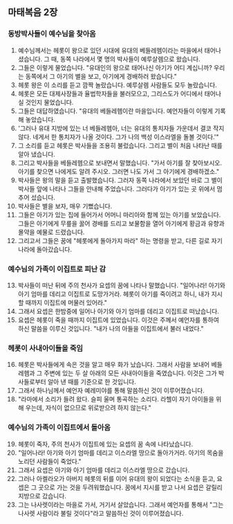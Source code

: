 ## 마태복음 2장

### 동방박사들이 예수님을 찾아옴
1. 예수님께서는 헤롯이 왕으로 있던 시대에 유대의 베들레헴이라는 마을에서 태어나셨습니다. 그 때, 동쪽 나라에서 몇 명의 박사들이 예루살렘으로 왔습니다.
2. 그들은 이렇게 물었습니다. "유대인의 왕으로 태어나신 아기가 어디 계십니까? 우리는 동쪽에서 그 아기의 별을 보고, 아기에게 경배하러 왔습니다."
3. 헤롯 왕은 이 소리를 듣고 깜짝 놀랐습니다. 예루살렘 사람들도 모두 놀랐습니다.
4. 헤롯은 모든 대제사장들과 율법학자들을 불러모으고, 그리스도가 어디에서 태어나실 것인지 물었습니다.
5. 그들은 대답하였습니다. "유대의 베들레헴이란 마을입니다. 예언자들이 이렇게 기록해 놓았습니다.
6. '그러나 유대 지방에 있는 너 베들레헴아, 너는 유대의 통치자들 가운데서 결코 작지 않다. 네게서 한 통치자가 나올 것이다. 그가 나의 백성 이스라엘을 돌볼 것이다.'"
7. 그 소리를 듣고 헤롯은 박사들을 조용히 불렀습니다. 그리고 별이 처음 나타난 때를 알아 냈습니다.
8. 그리고 박사들을 베들레헴으로 보내면서 말했습니다. "가서 아기를 잘 찾아보시오. 아기를 찾으면 나에게도 알려 주시오. 그러면 나도 가서 그 아기에게 경배하겠소."
9. 박사들은 왕의 말을 듣고 출발했습니다. 그러자 동쪽 나라에서 보았던 바로 그 별이 박사들 앞에 나타나 그들을 안내해 주었습니다. 그러다가 아기가 있는 곳 위에서 멈추어 섰습니다.
10. 박사들은 별을 보자, 매우 기뻤습니다.
11. 그들은 아기가 있는 집에 들어가서 어머니 마리아와 함께 있는 아기를 보았습니다. 그들은 아기에게 무릎을 꿇어 경배를 드리고 보물함을 열어 아기에게 황금과 유향과 몰약을 예물로 드렸습니다.
12. 그리고서 그들은 꿈에 "헤롯에게 돌아가지 마라" 하는 명령을 받고, 다른 길로 자기 나라에 돌아갔습니다.
### 예수님의 가족이 이집트로 피난 감
13. 박사들이 떠난 뒤에 주의 천사가 요셉의 꿈에 나타나 말했습니다. "일어나라! 아기와 아기 엄마를 데리고 이집트로 도망가거라. 헤롯이 아기를 죽이려고 하니, 내가 지시할 때까지 이집트에 머물러 있어라."
14. 그래서 요셉은 한밤중에 일어나 아기와 아기 엄마를 데리고 이집트로 떠났습니다.
15. 요셉은 헤롯이 죽을 때까지 이집트에 있었습니다. 이것은 주께서 예언자를 통하여 하신 말씀을 이루신 것입니다. "내가 나의 아들을 이집트에서 불러 내었다."
### 헤롯이 사내아이들을 죽임
16. 헤롯은 박사들에게 속은 것을 알고 매우 화가 났습니다. 그래서 사람을 보내어 베들레헴과 그 주변에 있는 두 살 아래의 모든 사내아이들을 죽였습니다. 이것은 그가 박사들로부터 알아 낸 때를 기준으로 한 것입니다.
17. 그래서 하나님께서 예언자 예레미야를 통해 말씀하신 것이 이루어졌습니다.
18. "라마에서 소리가 들려 왔다. 슬피 울며 통곡하는 소리다. 라헬이 자기 아이들을 위해 우는데, 자식이 없으므로 위로받으려 하지 않는다."
### 예수님의 가족이 이집트에서 돌아옴
19. 헤롯이 죽자, 주의 천사가 이집트에 있는 요셉의 꿈 속에 나타났습니다.
20. "일어나라! 아기와 아기 엄마를 데리고 이스라엘 땅으로 돌아가거라. 아기의 목숨을 노리던 사람들이 죽었다."
21. 그래서 요셉은 아기와 아기 엄마를 데리고 이스라엘 땅으로 갔습니다.
22. 그러나 아켈라오가 아버지 헤롯의 뒤를 이어 유대의 왕이 되었다는 소식을 듣고, 요셉은 그 곳으로 가는 것을 두려워했습니다. 꿈에서 지시를 받고 나서 요셉은 갈릴리 지방으로 갔습니다.
23. 그는 나사렛이라는 마을로 가서, 거기서 살았습니다. 그래서 예언자를 통해서 "그는 나사렛 사람이라 불릴 것이다"라고 말씀하신 것이 이루어졌습니다.